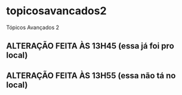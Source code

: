 # topicosavancados2
Tópicos Avançados 2

## ALTERAÇÃO FEITA ÀS 13H45 (essa já foi pro local) ##
## ALTERAÇÃO FEITA ÀS 13H55 (essa não tá no local) ##
